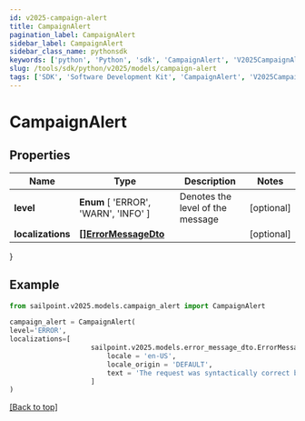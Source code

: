 ```yaml
---
id: v2025-campaign-alert
title: CampaignAlert
pagination_label: CampaignAlert
sidebar_label: CampaignAlert
sidebar_class_name: pythonsdk
keywords: ['python', 'Python', 'sdk', 'CampaignAlert', 'V2025CampaignAlert'] 
slug: /tools/sdk/python/v2025/models/campaign-alert
tags: ['SDK', 'Software Development Kit', 'CampaignAlert', 'V2025CampaignAlert']
---
```


# CampaignAlert


## Properties

Name | Type | Description | Notes
------------ | ------------- | ------------- | -------------
**level** |  **Enum** [  'ERROR',    'WARN',    'INFO' ] | Denotes the level of the message | [optional] 
**localizations** | [**[]ErrorMessageDto**](error-message-dto) |  | [optional] 
}

## Example

```python
from sailpoint.v2025.models.campaign_alert import CampaignAlert

campaign_alert = CampaignAlert(
level='ERROR',
localizations=[
                    sailpoint.v2025.models.error_message_dto.ErrorMessageDto(
                        locale = 'en-US', 
                        locale_origin = 'DEFAULT', 
                        text = 'The request was syntactically correct but its content is semantically invalid.', )
                    ]
)

```
[[Back to top]](#) 


